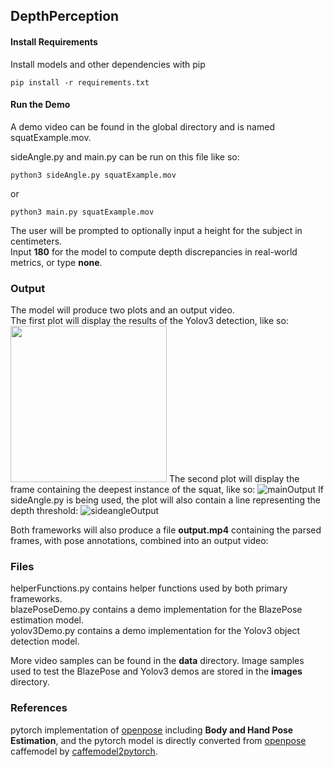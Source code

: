 ## DepthPerception

#### Install Requirements

Install models and other dependencies with pip

    pip install -r requirements.txt

#### Run the Demo

A demo video can be found in the global directory and is named squatExample.mov. 

sideAngle.py and main.py can be run on this file like so:

    python3 sideAngle.py squatExample.mov

or

    python3 main.py squatExample.mov

The user will be prompted to optionally input a height for the subject in centimeters.  
Input **180** for the model to compute depth discrepancies in real-world metrics, or type **none**.  

### Output

The model will produce two plots and an output video.  
The first plot will display the results of the Yolov3 detection, like so:  
<img src="https://user-images.githubusercontent.com/77904151/207735737-3111af0e-eb74-47e6-8fc8-1a0b0e71f9ee.png" width="250">
The second plot will display the frame containing the deepest instance of the squat, like so:
![mainOutput](https://user-images.githubusercontent.com/77904151/207735719-7e3597f8-161e-42a9-99f9-5d23fd51eefc.png)
If sideAngle.py is being used, the plot will also contain a line representing the depth threshold:
![sideangleOutput](https://user-images.githubusercontent.com/77904151/207735695-881ac193-2f4c-46c4-a315-19e9518c9eeb.png)

Both frameworks will also produce a file **output.mp4** containing the parsed frames, with pose annotations, combined into an output video:


### Files

helperFunctions.py contains helper functions used by both primary frameworks.  
blazePoseDemo.py contains a demo implementation for the BlazePose estimation model.  
yolov3Demo.py contains a demo implementation for the Yolov3 object detection model.  

More video samples can be found in the **data** directory. 
Image samples used to test the BlazePose and Yolov3 demos are stored in the **images** directory.  

### References

pytorch implementation of [openpose](https://github.com/CMU-Perceptual-Computing-Lab/openpose) including **Body and Hand Pose Estimation**, and the pytorch model is directly converted from [openpose](https://github.com/CMU-Perceptual-Computing-Lab/openpose) caffemodel by [caffemodel2pytorch](https://github.com/vadimkantorov/caffemodel2pytorch). 
